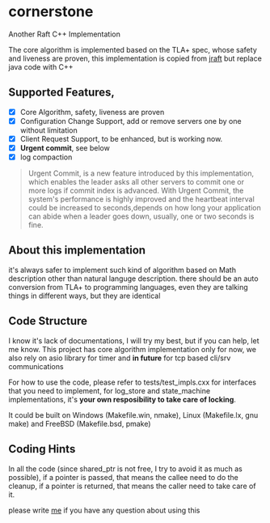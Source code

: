 # cornerstone
Another Raft C++ Implementation

The core algorithm is implemented based on the TLA+ spec, whose safety and liveness are proven, this implementation is copied from [jraft](https://github.com/andy-yx-chen/jraft) but replace java code with C++

## Supported Features,
- [x] Core Algorithm, safety, liveness are proven
- [x] Configuration Change Support, add or remove servers one by one without limitation
- [x] Client Request Support, to be enhanced, but is working now.
- [x] **Urgent commit**, see below
- [x] log compaction 

> Urgent Commit, is a new feature introduced by this implementation, which enables the leader asks all other servers to commit one or more logs if commit index is advanced. With Urgent Commit, the system's performance is highly improved and the heartbeat interval could be increased to seconds,depends on how long your application can abide when a leader goes down, usually, one or two seconds is fine. 

## About this implementation
it's always safer to implement such kind of algorithm based on Math description other than natural languge description.
there should be an auto conversion from TLA+ to programming languages, even they are talking things in different ways, but they are identical

## Code Structure
I know it's lack of documentations, I will try my best, but if you can help, let me know. This project has core algorithm implementation only for now, we also rely on asio library for timer and __in future__ for tcp based cli/srv communications

For how to use the code, please refer to tests/test_impls.cxx for interfaces that you need to implement, for log_store and state_machine implementations, it's **your own resposibility to take care of locking**.

It could be built on Windows (Makefile.win, nmake), Linux (Makefile.lx, gnu make) and FreeBSD (Makefile.bsd, pmake)

## Coding Hints

In all the code (since shared_ptr is not free, I try to avoid it as much as possible), if a pointer is passed, that means the callee need to do the cleanup, if a pointer is returned, that means the caller need to take care of it.

please write [me](mailto:andy.yx.chen@outlook.com) if you have any question about using this 


